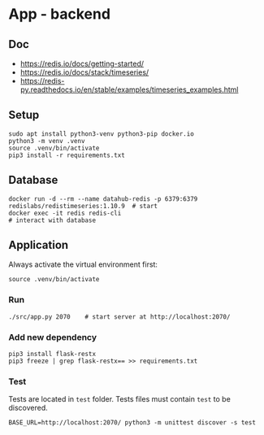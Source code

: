 # App - backend

## Doc

* https://redis.io/docs/getting-started/
* https://redis.io/docs/stack/timeseries/
* https://redis-py.readthedocs.io/en/stable/examples/timeseries_examples.html

## Setup

```shell
sudo apt install python3-venv python3-pip docker.io
python3 -m venv .venv
source .venv/bin/activate
pip3 install -r requirements.txt
```

## Database

```shell
docker run -d --rm --name datahub-redis -p 6379:6379 redislabs/redistimeseries:1.10.9  # start
docker exec -it redis redis-cli                                                        # interact with database
```

## Application
Always activate the virtual environment first:
```shell
source .venv/bin/activate
```

### Run
```shell
./src/app.py 2070    # start server at http://localhost:2070/
```

### Add new dependency

```shell
pip3 install flask-restx
pip3 freeze | grep flask-restx== >> requirements.txt
```

### Test
Tests are located in `test` folder.
Tests files must contain `test` to be discovered.

```shell
BASE_URL=http://localhost:2070/ python3 -m unittest discover -s test
```
